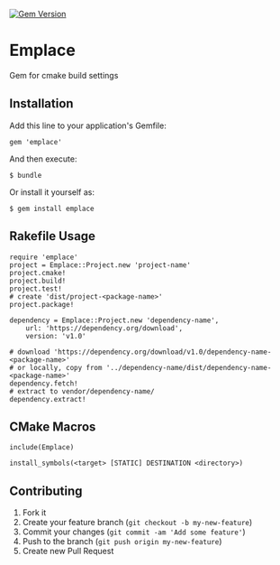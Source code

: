 [![Gem Version](https://badge.fury.io/rb/emplace.svg)](http://badge.fury.io/rb/emplace)

# Emplace

Gem for cmake build settings

## Installation

Add this line to your application's Gemfile:

    gem 'emplace'

And then execute:

    $ bundle

Or install it yourself as:

    $ gem install emplace

## Rakefile Usage

	require 'emplace'
	project = Emplace::Project.new 'project-name'
	project.cmake!
	project.build!
	project.test!
	# create 'dist/project-<package-name>'
	project.package!

	dependency = Emplace::Project.new 'dependency-name',
		url: 'https://dependency.org/download',
		version: 'v1.0'

	# download 'https://dependency.org/download/v1.0/dependency-name-<package-name>'
	# or locally, copy from '../dependency-name/dist/dependency-name-<package-name>'
	dependency.fetch!
	# extract to vendor/dependency-name/
	dependency.extract!

## CMake Macros

	include(Emplace)

	install_symbols(<target> [STATIC] DESTINATION <directory>)

## Contributing

1. Fork it
2. Create your feature branch (`git checkout -b my-new-feature`)
3. Commit your changes (`git commit -am 'Add some feature'`)
4. Push to the branch (`git push origin my-new-feature`)
5. Create new Pull Request

